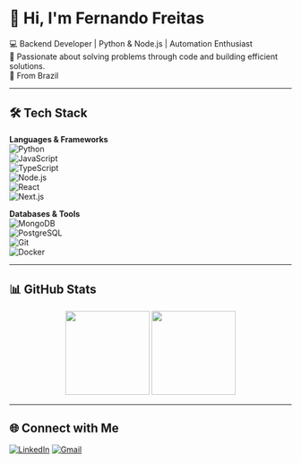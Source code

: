 # 👋 Hi, I'm Fernando Freitas  

💻 Backend Developer | Python & Node.js | Automation Enthusiast  
🚀 Passionate about solving problems through code and building efficient solutions.  
📍 From Brazil  

---

## 🛠️ Tech Stack

**Languages & Frameworks**  
![Python](https://img.shields.io/badge/Python-3776AB?style=for-the-badge&logo=python&logoColor=white)  
![JavaScript](https://img.shields.io/badge/JavaScript-F7DF1E?style=for-the-badge&logo=javascript&logoColor=black)  
![TypeScript](https://img.shields.io/badge/TypeScript-3178C6?style=for-the-badge&logo=typescript&logoColor=white)  
![Node.js](https://img.shields.io/badge/Node.js-43853D?style=for-the-badge&logo=node.js&logoColor=white)  
![React](https://img.shields.io/badge/React-20232A?style=for-the-badge&logo=react&logoColor=61DAFB)  
![Next.js](https://img.shields.io/badge/Next.js-000000?style=for-the-badge&logo=next.js&logoColor=white)  

**Databases & Tools**  
![MongoDB](https://img.shields.io/badge/MongoDB-4EA94B?style=for-the-badge&logo=mongodb&logoColor=white)  
![PostgreSQL](https://img.shields.io/badge/PostgreSQL-316192?style=for-the-badge&logo=postgresql&logoColor=white)  
![Git](https://img.shields.io/badge/Git-F05032?style=for-the-badge&logo=git&logoColor=white)  
![Docker](https://img.shields.io/badge/Docker-2496ED?style=for-the-badge&logo=docker&logoColor=white)  

---




## 📊 GitHub Stats

<p align="center">
  <img src="https://github-readme-stats.vercel.app/api?username=Nando-Alves&show_icons=true&theme=radical" height="150"/>
  <img src="https://github-readme-stats.vercel.app/api/top-langs/?username=Nando-Alves&layout=compact&theme=radical" height="150"/>
</p>


---

## 🌐 Connect with Me

[![LinkedIn](https://img.shields.io/badge/LinkedIn-0A66C2?style=for-the-badge&logo=linkedin&logoColor=white)]([https://linkedin.com/in/seu-perfil](https://www.linkedin.com/in/fernando-freitasalves/?locale=pt_BR))  
[![Gmail](https://img.shields.io/badge/Email-D14836?style=for-the-badge&logo=gmail&logoColor=white)](mailto:fernandosawyer@gmail.com)  



